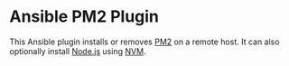 # Ansible PM2 Plugin

This Ansible plugin installs or removes [PM2](https://pm2.keymetrics.io/) on a remote host. It can also optionally install [Node.js](https://nodejs.org/) using [NVM](https://github.com/nvm-sh/nvm).
